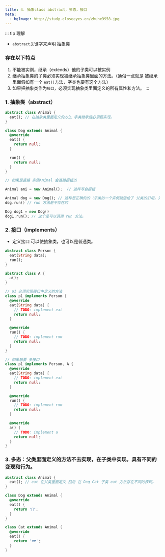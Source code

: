 ```yaml
---
title: 4. 抽象class abstract，多态，接口
meta: 
  - bgImage: http://study.closeeyes.cn/zhuhe3958.jpg
---
```


::: tip 理解

- `abstract`关键字来声明 抽象类

### 存在以下特点
1. 不能被实例，继承（extends）他的子类可以被实例
2. 继承抽象类的子类必须实现被继承抽象类里面的方法。（通俗一点就是 被继承里面假如有一个 `eat()`方法，字类也要有这个方法）
3. 如果把抽象类作为`接口`，必须实现抽象类里面定义的所有属性和方法。
:::

### 1. 抽象类（abstract）

```dart
abstract class Animal {
  eat(); // 在抽象类里面定义的方法 字类继承后必须要实现。
}

class Dog extends Animal {
  @override
  eat() {
    return null;
  }

  run() {
    return null;
  }
}

// 如果是直接 实例Animal 会直接报错的

Animal ani = new Animal();  // 这样写会报错

Animal dog = new Dog(); // 这样是正确的的（子类的一个实例赋值给了 父类的引用。只能使用父类定义的方法子类自定义的方法使用不了。
dog.run() // run 方法是不存在的

Dog dog1 = new Dog()
dog1.run(); // 这个是可以调用 run 方法。

```


### 2. 接口（implements）
- 定义接口 可以使抽象类，也可以是普通类。

```dart
abstract class Person {
  eat(String data);
  run();
}

abstract class A {
  a();
}

// p1 必须实现接口中定义的方法
class p1 implements Person {
  @override
  eat(String data) {
    // TODO: implement eat
    return null;
  }

  @override
  run() {
    // TODO: implement run
    return null;
  }
}

// 如果想要 多接口
class p1 implements Person, A {
  @override
  eat(String data) {
    // TODO: implement eat
    return null;
  }

  @override
  run() {
    // TODO: implement run
    return null;
  }

  @override
  a() {
    // TODO: implement a
    return null;
  }
}
```

### 3. 多态：父类里面定义的方法不去实现，在子类中实现，具有不同的变现和行为。

```dart
abstract class Animal {
  eat(); // eat 在父类里面定义 然后 在 Dog Cat 子类 eat 方法存在不同的表现。
}

class Dog extends Animal {
  @override
  eat() {
    return '🍖';
  }
}

class Cat extends Animal {
  @override
  eat() {
    return '🐟';
  }
}

```